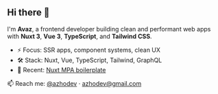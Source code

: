 ## Hi there 👋

I'm **Avaz**, a frontend developer building clean and performant web apps  
with **Nuxt 3**, **Vue 3**, **TypeScript**, and **Tailwind CSS**.

- ⚡ Focus: SSR apps, component systems, clean UX
- 🛠️ Stack: Nuxt, Vue, TypeScript, Tailwind, GraphQL
- 🔗 Recent: [Nuxt MPA boilerplate](https://nuxt-mpa.netlify.app/)

📫 Reach me: [@azhodev](https://t.me/azhodev) · [azhodev@gmail.com](mailto:azhodev@gmail.com)
